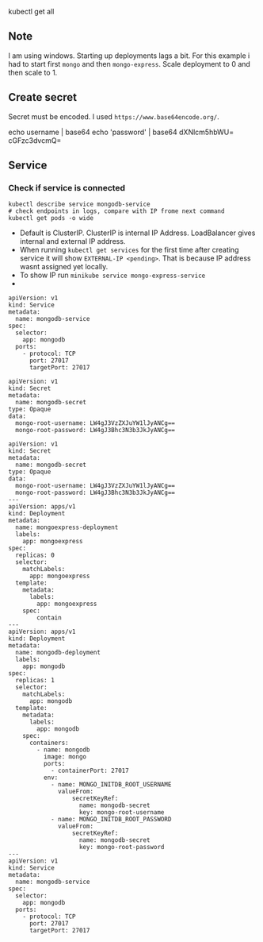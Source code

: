 kubectl get all

## Note
I am using windows. Starting up deployments lags a bit. For this example i had to start first `mongo` and then `mongo-express`. Scale deployment to 0 and then scale to 1.

## Create secret
Secret must be encoded. I used `https://www.base64encode.org/`. 

echo username | base64
echo 'password' | base64
dXNlcm5hbWU=
cGFzc3dvcmQ=

## Service

### Check if service is connected
```
kubectl describe service mongodb-service
# check endpoints in logs, compare with IP frome next command
kubectl get pods -o wide
```

- Default is ClusterIP. ClusterIP is internal IP Address. LoadBalancer gives internal and external IP address.
- When running `kubectl get services` for the first time after creating service it will show `EXTERNAL-IP <pending>`. That is because IP address wasnt assigned yet locally.
- To show IP run `minikube service mongo-express-service`
- 

```
apiVersion: v1
kind: Service
metadata:
  name: mongodb-service
spec:
  selector:
    app: mongodb
  ports:
    - protocol: TCP
      port: 27017
      targetPort: 27017
```

```
apiVersion: v1
kind: Secret
metadata:
  name: mongodb-secret
type: Opaque
data:
  mongo-root-username: LW4gJ3VzZXJuYW1lJyANCg==
  mongo-root-password: LW4gJ3Bhc3N3b3JkJyANCg==
```

```
apiVersion: v1
kind: Secret
metadata:
  name: mongodb-secret
type: Opaque
data:
  mongo-root-username: LW4gJ3VzZXJuYW1lJyANCg==
  mongo-root-password: LW4gJ3Bhc3N3b3JkJyANCg==
---
apiVersion: apps/v1
kind: Deployment
metadata:
  name: mongoexpress-deployment
  labels:
    app: mongoexpress
spec:
  replicas: 0 
  selector:
    matchLabels:
      app: mongoexpress
  template:
    metadata:
      labels:
        app: mongoexpress
    spec:
        contain
---
apiVersion: apps/v1
kind: Deployment
metadata:
  name: mongodb-deployment
  labels:
    app: mongodb
spec:
  replicas: 1
  selector:
    matchLabels:
      app: mongodb
  template:
    metadata:
      labels:
        app: mongodb
    spec:
      containers:
        - name: mongodb
          image: mongo
          ports:
            - containerPort: 27017
          env:
            - name: MONGO_INITDB_ROOT_USERNAME
              valueFrom:
                  secretKeyRef:
                    name: mongodb-secret
                    key: mongo-root-username
            - name: MONGO_INITDB_ROOT_PASSWORD
              valueFrom:
                  secretKeyRef:
                    name: mongodb-secret
                    key: mongo-root-password
---
apiVersion: v1
kind: Service
metadata:
  name: mongodb-service
spec:
  selector:
    app: mongodb
  ports:
    - protocol: TCP
      port: 27017
      targetPort: 27017
```

